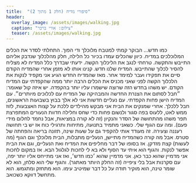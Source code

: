 ```yaml
---
title:  "סיפורי מדיח (חלק 1 מתוך 2)"
header:
  overlay_image: /assets/images/walking.jpg
  caption: "צילום: אורי ברכר"
  teaser: /assets/images/walking.jpg
---
```

<!--more-->
כמו חדש…
הבוקר קמתי למטבח מלוכלך ודי הפוך. התחלתי לסדר את הכלים המלוכלכים במדיח. כיוון שהכלים עמדו בכיור כל הלילה, חלק מהלכלוך שנדבק אליהם התייבש והתקשה. טרחתי לנגב את הליכלוך הקשה. ידעתי שבדרך כלל המדיח לא מצליח להסיר לכלוך שהתייבש.
המדיח שלנו חדש. קנינו אותו לא מזמן אחרי שהמדיח הקודם סיים את תפקידו ועבר למימד אחר. מאז שהמדיח החדש הגיע אני מקפיד לנקות את הלכלוך הקשה לפני שאני מכניס את הכלים הרבה יותר ממה שהקפדתי עם המדיח הקודם. יש משהו בחדש הזה שרוצה שישמרו עליו יותר בהקפדה. יש איזה קול שאומר: ״חבל לסתום את הצנרת החדשה והמבהיקה של המדיח עם לכלוכים מיותרים״. עם המדיח הישן פחות הקפדתי.
עם נעליים חדשות אני לא אלך בבוץ בשבועות הראשונים, חבל ללכלך. אחרי שמנקים את הבית אני מבקש מהילדים ללכת על קצות האצבעות, לזוז ממש לאט, ללעוס בפה סגור ולנשום פחות כדי שחס וחלילה חדוות הנעורים המתפרצת תפר משהו מהתחושה של הסדר והנקיון (זה לא קורה במציאות, אבל נחמד לחלום מידי פעם).
ומה עם הגוף שלי. כשאני מתמיד בתנועה, מתיחות ותרגילי כוח אז יש בי תחושה רעננה וצעירה. זה מעודד אותי להקפיד גם על שעות שינה, תזונה בריאה והפחתה של סטרס.
אבל מה קורה כשהמדיח מתיישן, הנעליים מתבלות, הבית מלוכלך וגם הגוף (מה לעשות) קצת מזדקן. אז בסופו של דבר מחליפים את המדיח ואת הנעליים, וגם את הבית אפשר לנקות.
והגוף הוא איתי עד הסוף ולא בא לי לחכות לגלגול הבא. אז במקום לחכות אני מדמיין שהוא כבר כאן. אני מדמיין שהוא ׳כמו חדש׳, ואז אני מתייחס אליו יותר יפה, עם סקרנות אבל בלי ציפייה (זה החלק היותר מאתגר). והגוף שלי הוא סלחן, הוא לא שומר טינה, הוא מוקיר תודה על כל דבר שמיטיב עימו. הוא מתחזק ומתגמש. הוא מתחשל דווקא כשכואב.